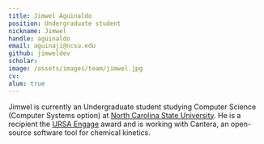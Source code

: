 ```yaml
---
title: Jimwel Aguinaldo
position: Undergraduate student
nickname: Jimwel
handle: aguinaldo
email: aguinaji@ncsu.edu
github: jimweldev
scholar:
image: /assets/images/team/jimwel.jpg
cv:
alum: true
---
```


Jimwel is currently an Undergraduate student studying Computer Science (Computer Systems option) at [North Carolina State University]. He is a recipient the [URSA Engage] award and is working with Cantera, an open-source software tool for chemical kinetics.

[North Carolina State University]: http://ncsu.edu/
[Department of Computer Science]: http://mime.ncsu.edu
[URSA Engage]: http://undergraduate.ncsu.edu/research/funding-opportunities/ursa-engage

